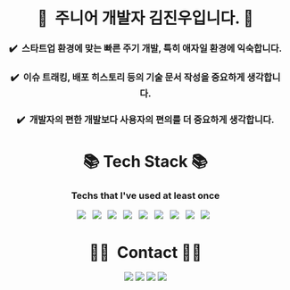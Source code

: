 

<h1 align="center">👋 &nbsp;주니어 개발자 김진우입니다. 👋 </h1>
  

  <h3 align="center">✔️ &nbsp;스타트업 환경에 맞는 빠른 주기 개발, 특히 애자일 환경에 익숙합니다.<br></h3>
  <h3 align="center">✔️ &nbsp;이슈 트래킹, 배포 히스토리 등의 기술 문서 작성을 중요하게 생각합니다.<br></h3>
  <h3 align="center">✔️ &nbsp;개발자의 편한 개발보다 사용자의 편의를 더 중요하게 생각합니다.</h3>
<!-- ✔️ &nbsp;저에 대해 궁금하시다면, <a href="https://www.notion.so/cucus/FullStack-Programmer-12a087212d21471abfce21cb3c347298">제 포트폴리오</a>를 방문해주세요. -->

<h1 align="center"><b>📚 Tech Stack 📚</b></h3>
<h3 align="center">Techs that I've used at least once</h3>

<p align="center">
<img src="https://img.shields.io/badge/Java-007396?style=flat-square&logo=Java&logoColor=white"/></a> &nbsp
<img src="https://img.shields.io/badge/JavaScript-F7DF1E?style=flat-square&logo=JavaScript&logoColor=white"/></a> &nbsp
<img src="https://img.shields.io/badge/Python-3776AB?style=flat-square&logo=Python&logoColor=white"/></a> &nbsp
<img src="https://img.shields.io/badge/Spring-6DB33F?style=flat-square&logo=Spring&logoColor=white"></a> &nbsp
<img src="https://img.shields.io/badge/Django-092E20?style=flat-square&logo=Django&logoColor=white"></a> &nbsp
<img src="https://img.shields.io/badge/Android-3DDC84?style=flat-square&logo=Android&logoColor=white"/></a> &nbsp
<img src="https://img.shields.io/badge/MySQL-4479A1?style=flat-square&logo=MySQL&logoColor=white"/></a> &nbsp 
<img src="https://img.shields.io/badge/Unity-000000?style=flat-square&logo=Unity&logoColor=white"/></a> &nbsp
<img src="https://img.shields.io/badge/Git-FF0000?style=flat-square&logo=Git&logoColor=white"/></a> &nbsp

<br/>

 
<h1 align="center"><b> 🤝🏻 &nbsp;Contact 🤝🏻 </b></h3>

<p align="center">
<a href="mailto:119kju@gmail.com"><img src="https://img.shields.io/badge/-119kju@gmail.com-D14836?style=flat&logo=Gmail&logoColor=white"/></a>
<a href="https://www.facebook.com/kzkju"><img src="https://img.shields.io/badge/-@kzkju-1877F2?style=flat&logo=Facebook&logoColor=white"/></a>
<!-- <a href="https://kprogrammer.pythonanywhere.com/"><img src="https://img.shields.io/badge/-photoPolio-CC0000?style=flat&logo=Django&logoColor=white"/></a> -->
<a href="https://github.com/jinu12"><img src="https://hits.seeyoufarm.com/api/count/incr/badge.svg?url=https%3A%2F%2Fgithub.com%2Fseondal&count_bg=%23000000&title_bg=%23000000&icon=github.svg&icon_color=%23E7E7E7&title=GitHub&edge_flat=false)"/></a>
<a href="https://legendary-open-e74.notion.site/888517a7ba3f4c2e9c356f407e01ee4c"><img src="https://img.shields.io/badge/-Photopolio-fff5ee?style=flat&logo=Notion&logoColor=black"/></a>
